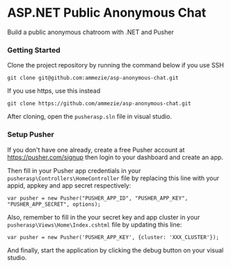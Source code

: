 # ASP.NET Public Anonymous Chat 
Build a public anonymous chatroom with .NET and Pusher

### Getting Started

Clone the project repository by running the command below if you use SSH

```
git clone git@github.com:ammezie/asp-anonymous-chat.git
```

If you use https, use this instead

```
git clone https://github.com/ammezie/asp-anonymous-chat.git
```

After cloning, open the `pusherasp.sln` file in visual studio.

### Setup Pusher

If you don't have one already, create a free Pusher account at https://pusher.com/signup then login to your dashboard and create an app. 


Then fill in your Pusher app credentials in your `pusherasp\Controllers\HomeController` file by replacing this line with your appid, appkey and app secret respectively:

```
var pusher = new Pusher("PUSHER_APP_ID", "PUSHER_APP_KEY", "PUSHER_APP_SECRET", options);
```

Also, remember to fill in the your secret key and app cluster in your `pusherasp\Views\Home\Index.cshtml` file by updating this line:

```
var pusher = new Pusher('PUSHER_APP_KEY', {cluster: 'XXX_CLUSTER'});
```

And finally, start the application by clicking the debug button on your visual studio.
